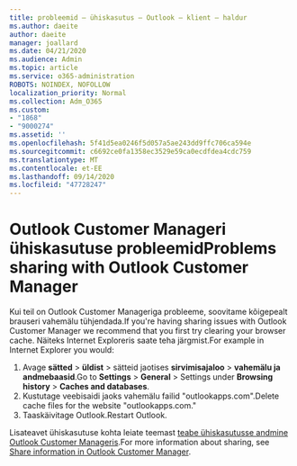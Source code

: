 ```yaml
---
title: probleemid – ühiskasutus – Outlook – klient – haldur
ms.author: daeite
author: daeite
manager: joallard
ms.date: 04/21/2020
ms.audience: Admin
ms.topic: article
ms.service: o365-administration
ROBOTS: NOINDEX, NOFOLLOW
localization_priority: Normal
ms.collection: Adm_O365
ms.custom:
- "1868"
- "9000274"
ms.assetid: ''
ms.openlocfilehash: 5f41d5ea0246f5d057a5ae243dd9ffc706ca594e
ms.sourcegitcommit: c6692ce0fa1358ec3529e59ca0ecdfdea4cdc759
ms.translationtype: MT
ms.contentlocale: et-EE
ms.lasthandoff: 09/14/2020
ms.locfileid: "47728247"
---
```

# <a name="problems-sharing-with-outlook-customer-manager"></a><span data-ttu-id="d674b-102">Outlook Customer Manageri ühiskasutuse probleemid</span><span class="sxs-lookup"><span data-stu-id="d674b-102">Problems sharing with Outlook Customer Manager</span></span>

<span data-ttu-id="d674b-103">Kui teil on Outlook Customer Manageriga probleeme, soovitame kõigepealt brauseri vahemälu tühjendada.</span><span class="sxs-lookup"><span data-stu-id="d674b-103">If you're having sharing issues with Outlook Customer Manager we recommend that you first try clearing your browser cache.</span></span> <span data-ttu-id="d674b-104">Näiteks Internet Exploreris saate teha järgmist.</span><span class="sxs-lookup"><span data-stu-id="d674b-104">For example in Internet Explorer you would:</span></span>

1. <span data-ttu-id="d674b-105">Avage **sätted**  >  **üldist** > sätteid jaotises **sirvimisajaloo**  >  **vahemälu ja andmebaasid**.</span><span class="sxs-lookup"><span data-stu-id="d674b-105">Go to **Settings** > **General** > Settings under **Browsing history** > **Caches and databases**.</span></span>
2. <span data-ttu-id="d674b-106">Kustutage veebisaidi jaoks vahemälu failid "outlookapps.com".</span><span class="sxs-lookup"><span data-stu-id="d674b-106">Delete cache files for the website "outlookapps.com."</span></span>
3. <span data-ttu-id="d674b-107">Taaskäivitage Outlook.</span><span class="sxs-lookup"><span data-stu-id="d674b-107">Restart Outlook.</span></span>

<span data-ttu-id="d674b-108">Lisateavet ühiskasutuse kohta leiate teemast [teabe ühiskasutusse andmine Outlook Customer Manageris](https://support.office.com/article/4f26cc69-67da-4cd5-b344-02d1a4799310%20).</span><span class="sxs-lookup"><span data-stu-id="d674b-108">For more information about sharing, see [Share information in Outlook Customer Manager](https://support.office.com/article/4f26cc69-67da-4cd5-b344-02d1a4799310%20).</span></span>